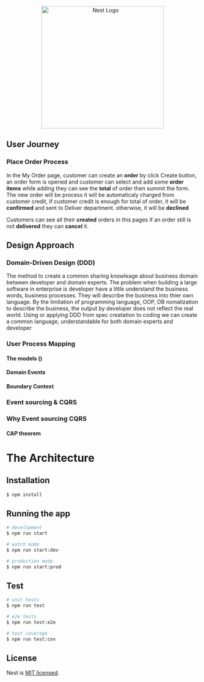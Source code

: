 <p align="center">
  <a href="http://nestjs.com/" target="blank"><img src="https://nestjs.com/img/logo_text.svg" width="320" alt="Nest Logo" /></a>
</p>

## User Journey
### Place Order Process
In the My Order page, customer can create an **order** by click Create button, an order form is opened and customer can select and add some **order items** while adding they can see the **total** of order then summit the form.
The new order will be process it will be automaticaly charged from customer credit, if customer credit is enough for total of order, it will be **confirmed** and sent to Deliver department. otherwise, it will be **declined**

Customers can see all their **created** orders in this pages if an order still is not **delivered** they can **cancel** it.

## Design Approach 
###  Domain-Driven Design (DDD)
The method to create a common sharing knowleage about business domain between developer and domain experts. The problem when building a large software in enterprise is developer have a little understand the business words, business processes. They will describe the business into thier own language. By the limitation of programming language, OOP, DB nomalization to describe the business, the output by developer does not reflect the real world.
Using or applying DDD from spec creatation to coding we can create a common language, understandable for both domain experts and developer

### User Process Mapping 


#### The models ()



#### Domain Events

#### Boundary Context

### Event sourcing & CQRS

### Why Event sourcing  CQRS
#### CAP theorem

# The Architecture




## Installation

```bash
$ npm install
```

## Running the app

```bash
# development
$ npm run start

# watch mode
$ npm run start:dev

# production mode
$ npm run start:prod
```

## Test

```bash
# unit tests
$ npm run test

# e2e tests
$ npm run test:e2e

# test coverage
$ npm run test:cov
```

## License

  Nest is [MIT licensed](https://github.com/nestjs/nest/blob/master/LICENSE).
